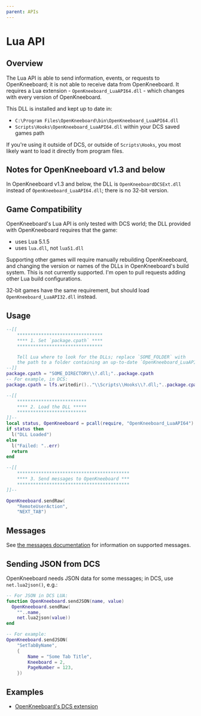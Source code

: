 ```yaml
---
parent: APIs
---
```


# Lua API

## Overview

The Lua API is able to send information, events, or requests to OpenKneeboard; it is not able to receive data from OpenKneeboard. It requires a Lua extension - `OpenKneeboard_LuaAPI64.dll` - which changes with every version of OpenKneeboard.

This DLL is installed and kept up to date in:

- `C:\Program Files\OpenKneeboard\bin\OpenKneeboard_LuaAPI64.dll`
- `Scripts\Hooks\OpenKneeboard_LuaAPI64.dll` within your DCS saved games path

If you're using it outside of DCS, or outside of `Scripts\Hooks`, you most likely want to load it directly from program files.

## Notes for OpenKneeboard v1.3 and below

In OpenKneeboard v1.3 and below, the DLL is `OpenKneeboardDCSExt.dll` instead of `OpenKneeboard_LuaAPI64.dll`; there is no 32-bit version.

## Game Compatibility

OpenKneeboard's Lua API is only tested with DCS world; the DLL provided with OpenKneeboard requires that the game:
- uses Lua 5.1.5
- uses `lua.dll`, not `lua51.dll`

Supporting other games will require manually rebuilding OpenKneeboard, and changing the version or names of the DLLs in OpenKneeboard's build system. This is not currently supported. I'm open to pull requests adding other Lua build configurations.

32-bit games have the same requirement, but should load `OpenKneeboard_LuaAPI32.dll` instead.

## Usage

```lua
--[[
	********************************
	**** 1. Set `package.cpath` ****
	********************************

	Tell Lua where to look for the DLLs; replace `SOME_FOLDER` with
	the path to a folder containing an up-to-date `OpenKneeboard_LuaAPI64.dll`
--]]
package.cpath = "SOME_DIRECTORY\\?.dll;"..package.cpath
-- For example, in DCS:
package.cpath = lfs.writedir().."\\Scripts\\Hooks\\?.dll;"..package.cpath

--[[
	**************************
	**** 2. Load the DLL *****
	**************************
]]--
local status, OpenKneeboard = pcall(require, "OpenKneeboard_LuaAPI64")
if status then
  l("DLL Loaded")
else
  l("Failed: "..err)
  return
end

--[[
	******************************************
	**** 3. Send messages to OpenKneeboard ***
	******************************************
]]--

OpenKneeboard.sendRaw(
	"RemoteUserAction",
	"NEXT_TAB")
```

## Messages

See [the messages documentation](messages.md) for information on supported messages.

## Sending JSON from DCS

OpenKneeboard needs JSON data for some messages; in DCS, use `net.lua2json()`, e.g.:

```lua
-- For JSON in DCS LUA:
function OpenKneeboard.sendJSON(name, value)
  OpenKneeboard.sendRaw(
	""..name,
	net.lua2json(value))
end

-- For example:
OpenKneeboard.sendJSON(
	"SetTabByName",
	{
		Name = "Some Tab Title",
		Kneeboard = 2,
		PageNumber = 123,
	})
```
## Examples

- [OpenKneeboard's DCS extension](../../src/dcs-hook/OpenKneeboardDCSExt.lua)
